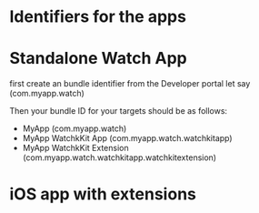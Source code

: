 # Identifiers for the apps

# Standalone Watch App

first create an bundle identifier from the Developer portal let say (com.myapp.watch)

Then your bundle ID for your targets should be as follows:

* MyApp (com.myapp.watch)
* MyApp WatchkKit App (com.myapp.watch.watchkitapp)
* MyApp WatchkKit Extension (com.myapp.watch.watchkitapp.watchkitextension)

# iOS app with extensions
